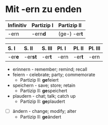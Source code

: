 # Mit -ern zu enden

| Infinitiv | Partizip I | Partizip II |
| :--- | :--- | :--- |
| -ern | -ern**d** | \(ge-\) -er**t** |

| S. I | S. II | S. III | Pl. I | Pl. II | Pl. III |
| :--- | :--- | :--- | :--- | :--- | :--- |
| -er**e** | -er**st** | -er**t** | -ern | -er**t** | -ern |

* erinnern - remember; remind; recall
* feiern - celebrate; party; commemorate
  * Partizip II: **ge**feiert
* speichern - save; store; retain
  * Partizip II: **ge**speichert
* plaudern - chat; talk; catch up
  * Partizip II: **ge**plaudert
* [ ] ändern - change; modify; alter
  * Partizip II: **ge**ändert

